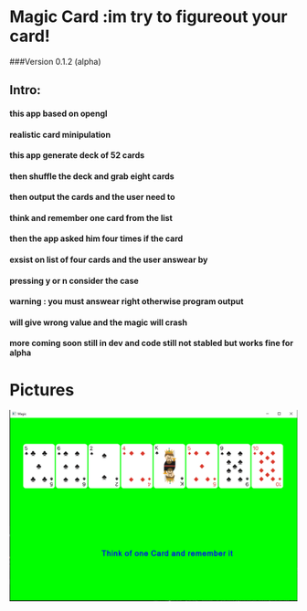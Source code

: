 # Magic Card :im try to figureout your card!
###Version 0.1.2 (alpha)
## Intro:
#### this app based on opengl
#### realistic card minipulation
#### this app generate deck of 52 cards
#### then shuffle the deck and grab eight cards
#### then output the cards and the user need to 
#### think and remember one card from the list
#### then the app asked him four times if the card
#### exsist on list of four cards and the user answear by
#### pressing y or n consider the case
#### warning : you must answear right otherwise program output
#### will give wrong value and the magic will crash
#### more coming soon still in dev and code still not stabled but works fine for alpha 
# Pictures
![image](https://github.com/Mendiadi/magic/blob/master/magic/assets/screenshot.PNG?raw=true)

